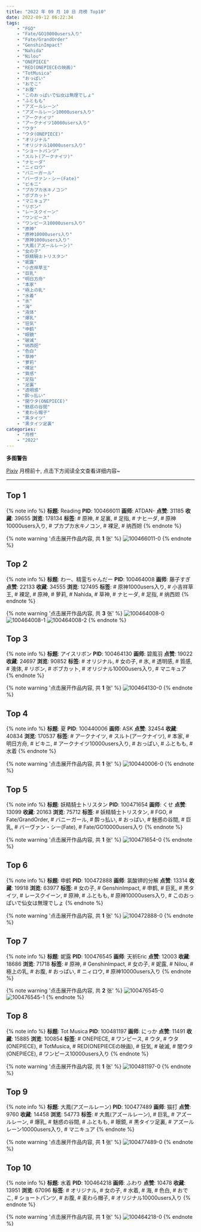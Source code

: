 ```yaml
---
title: "2022 年 09 月 10 日 月榜 Top10"
date: 2022-09-12 06:22:34
tags:
    - "FGO"
    - "Fate/GO10000users入り"
    - "Fate/GrandOrder"
    - "GenshinImpact"
    - "Nahida"
    - "Nilou"
    - "ONEPIECE"
    - "RED(ONEPIECEの映画)"
    - "TotMusica"
    - "おっぱい"
    - "おでこ"
    - "お腹"
    - "このおっぱいで仙女は無理でしょ"
    - "ふともも"
    - "アズールレーン"
    - "アズールレーン10000users入り"
    - "アークナイツ"
    - "アークナイツ10000users入り"
    - "ウタ"
    - "ウタ(ONEPIECE)"
    - "オリジナル"
    - "オリジナル10000users入り"
    - "ショートパンツ"
    - "スルト(アークナイツ)"
    - "ナヒーダ"
    - "ニィロウ"
    - "バニーガール"
    - "バーヴァン・シー(Fate)"
    - "ビキニ"
    - "プカプカ水キノコン"
    - "ボブカット"
    - "マニキュア"
    - "リボン"
    - "レースクイーン"
    - "ワンピース"
    - "ワンピース10000users入り"
    - "原神"
    - "原神10000users入り"
    - "原神1000users入り"
    - "大鳳(アズールレーン)"
    - "女の子"
    - "妖精騎士トリスタン"
    - "妮露"
    - "小吉祥草王"
    - "巨乳"
    - "明日方舟"
    - "本家"
    - "極上の乳"
    - "水着"
    - "氷"
    - "海"
    - "液体"
    - "爆乳"
    - "狂気"
    - "申鹤"
    - "眼鏡"
    - "破滅"
    - "纳西妲"
    - "色白"
    - "草神"
    - "萝莉"
    - "裸足"
    - "質感"
    - "足指"
    - "足裏"
    - "透明感"
    - "酔っ払い"
    - "闇ウタ(ONEPIECE)"
    - "魅惑の谷間"
    - "麦わら帽子"
    - "黒タイツ"
    - "黒タイツ足裏"
categories:
    - "月榜"
    - "2022"
---
```


<i class="fa fa-triangle-exclamation"></i>**多图警告**<i class="fa fa-triangle-exclamation"></i>

[Pixiv](https://www.pixiv.net/) 月榜前十, 点击下方阅读全文查看详细内容~

<!-- more -->

---

## Top 1

{% note info %}
**标题**: Reading
**PID**: 100466011 **画师**: ATDAN-
**点赞**: 31185 **收藏**: 39655 **浏览**: 178134
**标签**: # 原神, # 足裏, # 足指, # ナヒーダ, # 原神10000users入り, # プカプカ水キノコン, # 裸足, # 纳西妲
{% endnote %}

{% note warning '点击展开作品内容, 共 **1** 张' %}
![100466011-0](https://i.pixiv.re/img-original/img/2022/08/16/21/25/55/100466011_p0.jpg)
{% endnote %}

## Top 2

{% note info %}
**标题**: わー、精霊ちゃんだー
**PID**: 100464008 **画师**: 藤子すぎ
**点赞**: 22133 **收藏**: 34555 **浏览**: 127495
**标签**: # 原神1000users入り, # 小吉祥草王, # 裸足, # 原神, # 萝莉, # Nahida, # 草神, # ナヒーダ, # 足指, # 纳西妲
{% endnote %}

{% note warning '点击展开作品内容, 共 **3** 张' %}
![100464008-0](https://i.pixiv.re/img-original/img/2022/08/15/11/36/40/100464008_p0.jpg)
![100464008-1](https://i.pixiv.re/img-original/img/2022/08/15/11/36/40/100464008_p1.jpg)
![100464008-2](https://i.pixiv.re/img-original/img/2022/08/15/11/36/40/100464008_p2.jpg)
{% endnote %}

## Top 3

{% note info %}
**标题**: アイスリボン
**PID**: 100464130 **画师**: 碧風羽
**点赞**: 19022 **收藏**: 24697 **浏览**: 90852
**标签**: # オリジナル, # 女の子, # 氷, # 透明感, # 質感, # 液体, # リボン, # ボブカット, # オリジナル10000users入り, # マニキュア
{% endnote %}

{% note warning '点击展开作品内容, 共 **1** 张' %}
![100464130-0](https://i.pixiv.re/img-original/img/2022/08/14/00/08/12/100464130_p0.jpg)
{% endnote %}

## Top 4

{% note info %}
**标题**: 夏
**PID**: 100440006 **画师**: ASK
**点赞**: 32454 **收藏**: 40834 **浏览**: 170537
**标签**: # アークナイツ, # スルト(アークナイツ), # 本家, # 明日方舟, # ビキニ, # アークナイツ10000users入り, # おっぱい, # ふともも, # 水着
{% endnote %}

{% note warning '点击展开作品内容, 共 **1** 张' %}
![100440006-0](https://i.pixiv.re/img-original/img/2022/08/13/01/14/10/100440006_p0.png)
{% endnote %}

## Top 5

{% note info %}
**标题**: 妖精騎士トリスタン
**PID**: 100471654 **画师**: くせ
**点赞**: 13099 **收藏**: 20163 **浏览**: 75712
**标签**: # 妖精騎士トリスタン, # FGO, # Fate/GrandOrder, # バニーガール, # 酔っ払い, # おっぱい, # 魅惑の谷間, # 巨乳, # バーヴァン・シー(Fate), # Fate/GO10000users入り
{% endnote %}

{% note warning '点击展开作品内容, 共 **1** 张' %}
![100471654-0](https://i.pixiv.re/img-original/img/2022/08/14/09/56/22/100471654_p0.png)
{% endnote %}

## Top 6

{% note info %}
**标题**: 申鹤
**PID**: 100472888 **画师**: 氯酸钾的分解
**点赞**: 13314 **收藏**: 19918 **浏览**: 63977
**标签**: # 女の子, # GenshinImpact, # 申鹤, # 巨乳, # 黒タイツ, # レースクイーン, # 原神, # ふともも, # 原神10000users入り, # このおっぱいで仙女は無理でしょ
{% endnote %}

{% note warning '点击展开作品内容, 共 **1** 张' %}
![100472888-0](https://i.pixiv.re/img-original/img/2022/08/14/11/24/02/100472888_p0.jpg)
{% endnote %}

## Top 7

{% note info %}
**标题**: 妮露
**PID**: 100476545 **画师**: 天祈Eric
**点赞**: 12003 **收藏**: 18686 **浏览**: 71718
**标签**: # 原神, # GenshinImpact, # 女の子, # 妮露, # Nilou, # 極上の乳, # お腹, # おっぱい, # ニィロウ, # 原神10000users入り
{% endnote %}

{% note warning '点击展开作品内容, 共 **2** 张' %}
![100476545-0](https://i.pixiv.re/img-original/img/2022/08/14/15/28/12/100476545_p0.jpg)
![100476545-1](https://i.pixiv.re/img-original/img/2022/08/14/15/28/12/100476545_p1.jpg)
{% endnote %}

## Top 8

{% note info %}
**标题**: Tot Musica
**PID**: 100481197 **画师**: にっか
**点赞**: 11491 **收藏**: 15885 **浏览**: 100854
**标签**: # ONEPIECE, # ワンピース, # ウタ, # ウタ(ONEPIECE), # TotMusica, # RED(ONEPIECEの映画), # 狂気, # 破滅, # 闇ウタ(ONEPIECE), # ワンピース10000users入り
{% endnote %}

{% note warning '点击展开作品内容, 共 **1** 张' %}
![100481197-0](https://i.pixiv.re/img-original/img/2022/08/14/18/39/19/100481197_p0.jpg)
{% endnote %}

## Top 9

{% note info %}
**标题**: 大鳳(アズールレーン)
**PID**: 100477489 **画师**: 猫打
**点赞**: 9760 **收藏**: 14458 **浏览**: 54773
**标签**: # 大鳳(アズールレーン), # 巨乳, # アズールレーン, # 爆乳, # 魅惑の谷間, # ふともも, # 眼鏡, # 黒タイツ足裏, # アズールレーン10000users入り, # マニキュア
{% endnote %}

{% note warning '点击展开作品内容, 共 **1** 张' %}
![100477489-0](https://i.pixiv.re/img-original/img/2022/08/14/15/53/29/100477489_p0.jpg)
{% endnote %}

## Top 10

{% note info %}
**标题**: 水着
**PID**: 100464218 **画师**: ふわり
**点赞**: 10478 **收藏**: 13951 **浏览**: 67096
**标签**: # オリジナル, # 女の子, # 水着, # 海, # 色白, # おでこ, # ショートパンツ, # お腹, # 麦わら帽子, # オリジナル10000users入り
{% endnote %}

{% note warning '点击展开作品内容, 共 **1** 张' %}
![100464218-0](https://i.pixiv.re/img-original/img/2022/08/14/00/11/08/100464218_p0.jpg)
{% endnote %}
